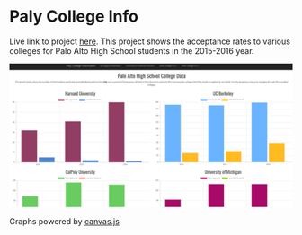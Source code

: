 # Paly College Info

Live link to project [here](https://kaiyotesoft.github.io/collegeInfo/).
This project shows the acceptance rates to various colleges for Palo Alto High School students in the 2015-2016 year. 

![College Data Screenshot](https://github.com/KaiyoteSoft/collegeInfo/blob/master/collegeDataScreenshots.JPG?raw=true)

Graphs powered by [canvas.js](https://canvasjs.com/)
